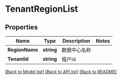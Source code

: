 # TenantRegionList

## Properties

Name | Type | Description | Notes
------------ | ------------- | ------------- | -------------
**RegionName** | **string** | 数据中心名称 | 
**TenantId** | **string** | 租户id | 

[[Back to Model list]](../README.md#documentation-for-models) [[Back to API list]](../README.md#documentation-for-api-endpoints) [[Back to README]](../README.md)


